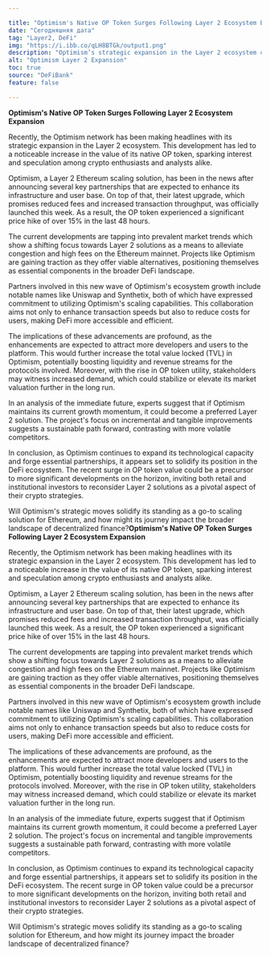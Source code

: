 ```yaml
---

title: "Optimism's Native OP Token Surges Following Layer 2 Ecosystem Expansion"  
date: "Сегодняшняя дата"  
tag: "Layer2, DeFi"  
img: "https://i.ibb.co/qLH8BTGk/output1.png"  
description: "Optimism’s strategic expansion in the Layer 2 ecosystem causes a surge in OP token value."  
alt: "Optimism Layer 2 Expansion"  
toc: true  
source: "DeFiBank"  
feature: false  

---
```


**Optimism's Native OP Token Surges Following Layer 2 Ecosystem Expansion**

Recently, the Optimism network has been making headlines with its strategic expansion in the Layer 2 ecosystem. This development has led to a noticeable increase in the value of its native OP token, sparking interest and speculation among crypto enthusiasts and analysts alike.

Optimism, a Layer 2 Ethereum scaling solution, has been in the news after announcing several key partnerships that are expected to enhance its infrastructure and user base. On top of that, their latest upgrade, which promises reduced fees and increased transaction throughput, was officially launched this week. As a result, the OP token experienced a significant price hike of over 15% in the last 48 hours.

The current developments are tapping into prevalent market trends which show a shifting focus towards Layer 2 solutions as a means to alleviate congestion and high fees on the Ethereum mainnet. Projects like Optimism are gaining traction as they offer viable alternatives, positioning themselves as essential components in the broader DeFi landscape.

Partners involved in this new wave of Optimism's ecosystem growth include notable names like Uniswap and Synthetix, both of which have expressed commitment to utilizing Optimism's scaling capabilities. This collaboration aims not only to enhance transaction speeds but also to reduce costs for users, making DeFi more accessible and efficient.

The implications of these advancements are profound, as the enhancements are expected to attract more developers and users to the platform. This would further increase the total value locked (TVL) in Optimism, potentially boosting liquidity and revenue streams for the protocols involved. Moreover, with the rise in OP token utility, stakeholders may witness increased demand, which could stabilize or elevate its market valuation further in the long run.

In an analysis of the immediate future, experts suggest that if Optimism maintains its current growth momentum, it could become a preferred Layer 2 solution. The project's focus on incremental and tangible improvements suggests a sustainable path forward, contrasting with more volatile competitors.

In conclusion, as Optimism continues to expand its technological capacity and forge essential partnerships, it appears set to solidify its position in the DeFi ecosystem. The recent surge in OP token value could be a precursor to more significant developments on the horizon, inviting both retail and institutional investors to reconsider Layer 2 solutions as a pivotal aspect of their crypto strategies.

Will Optimism's strategic moves solidify its standing as a go-to scaling solution for Ethereum, and how might its journey impact the broader landscape of decentralized finance?**Optimism's Native OP Token Surges Following Layer 2 Ecosystem Expansion**

Recently, the Optimism network has been making headlines with its strategic expansion in the Layer 2 ecosystem. This development has led to a noticeable increase in the value of its native OP token, sparking interest and speculation among crypto enthusiasts and analysts alike.

Optimism, a Layer 2 Ethereum scaling solution, has been in the news after announcing several key partnerships that are expected to enhance its infrastructure and user base. On top of that, their latest upgrade, which promises reduced fees and increased transaction throughput, was officially launched this week. As a result, the OP token experienced a significant price hike of over 15% in the last 48 hours.

The current developments are tapping into prevalent market trends which show a shifting focus towards Layer 2 solutions as a means to alleviate congestion and high fees on the Ethereum mainnet. Projects like Optimism are gaining traction as they offer viable alternatives, positioning themselves as essential components in the broader DeFi landscape.

Partners involved in this new wave of Optimism's ecosystem growth include notable names like Uniswap and Synthetix, both of which have expressed commitment to utilizing Optimism's scaling capabilities. This collaboration aims not only to enhance transaction speeds but also to reduce costs for users, making DeFi more accessible and efficient.

The implications of these advancements are profound, as the enhancements are expected to attract more developers and users to the platform. This would further increase the total value locked (TVL) in Optimism, potentially boosting liquidity and revenue streams for the protocols involved. Moreover, with the rise in OP token utility, stakeholders may witness increased demand, which could stabilize or elevate its market valuation further in the long run.

In an analysis of the immediate future, experts suggest that if Optimism maintains its current growth momentum, it could become a preferred Layer 2 solution. The project's focus on incremental and tangible improvements suggests a sustainable path forward, contrasting with more volatile competitors.

In conclusion, as Optimism continues to expand its technological capacity and forge essential partnerships, it appears set to solidify its position in the DeFi ecosystem. The recent surge in OP token value could be a precursor to more significant developments on the horizon, inviting both retail and institutional investors to reconsider Layer 2 solutions as a pivotal aspect of their crypto strategies.

Will Optimism's strategic moves solidify its standing as a go-to scaling solution for Ethereum, and how might its journey impact the broader landscape of decentralized finance?